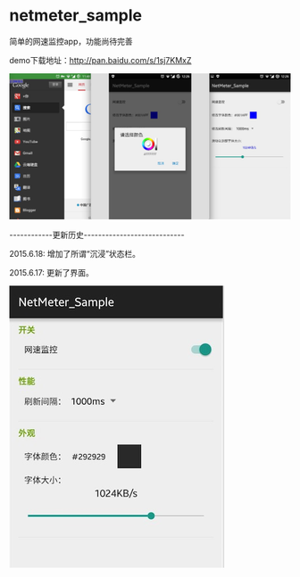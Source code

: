 # netmeter_sample
简单的网速监控app，功能尚待完善

demo下载地址：http://pan.baidu.com/s/1sj7KMxZ


![image](https://github.com/Fromnowon/netmeter_sample/raw/master/Screenshot.png)

------------更新历史----------------------------

2015.6.18:
增加了所谓“沉浸”状态栏。

2015.6.17:
更新了界面。

![image](https://github.com/Fromnowon/netmeter_sample/raw/master/UpdateUI_1.1.png)
